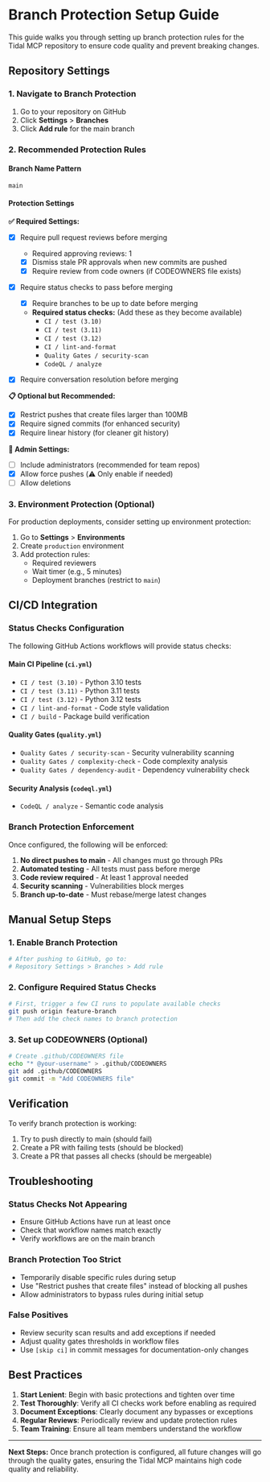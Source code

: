 # Branch Protection Setup Guide

This guide walks you through setting up branch protection rules for the Tidal MCP repository to ensure code quality and prevent breaking changes.

## Repository Settings

### 1. Navigate to Branch Protection
1. Go to your repository on GitHub
2. Click **Settings** > **Branches**
3. Click **Add rule** for the main branch

### 2. Recommended Protection Rules

#### Branch Name Pattern
```
main
```

#### Protection Settings

**✅ Required Settings:**
- [x] Require pull request reviews before merging
  - Required approving reviews: 1
  - [x] Dismiss stale PR approvals when new commits are pushed
  - [x] Require review from code owners (if CODEOWNERS file exists)

- [x] Require status checks to pass before merging
  - [x] Require branches to be up to date before merging
  - **Required status checks:** (Add these as they become available)
    - `CI / test (3.10)`
    - `CI / test (3.11)`
    - `CI / test (3.12)`
    - `CI / lint-and-format`
    - `Quality Gates / security-scan`
    - `CodeQL / analyze`

- [x] Require conversation resolution before merging

**📋 Optional but Recommended:**
- [x] Restrict pushes that create files larger than 100MB
- [x] Require signed commits (for enhanced security)
- [x] Require linear history (for cleaner git history)

**👑 Admin Settings:**
- [ ] Include administrators (recommended for team repos)
- [x] Allow force pushes (⚠️ Only enable if needed)
- [ ] Allow deletions

### 3. Environment Protection (Optional)

For production deployments, consider setting up environment protection:

1. Go to **Settings** > **Environments**
2. Create `production` environment
3. Add protection rules:
   - Required reviewers
   - Wait timer (e.g., 5 minutes)
   - Deployment branches (restrict to `main`)

## CI/CD Integration

### Status Checks Configuration

The following GitHub Actions workflows will provide status checks:

#### Main CI Pipeline (`ci.yml`)
- `CI / test (3.10)` - Python 3.10 tests
- `CI / test (3.11)` - Python 3.11 tests
- `CI / test (3.12)` - Python 3.12 tests
- `CI / lint-and-format` - Code style validation
- `CI / build` - Package build verification

#### Quality Gates (`quality.yml`)
- `Quality Gates / security-scan` - Security vulnerability scanning
- `Quality Gates / complexity-check` - Code complexity analysis
- `Quality Gates / dependency-audit` - Dependency vulnerability check

#### Security Analysis (`codeql.yml`)
- `CodeQL / analyze` - Semantic code analysis

### Branch Protection Enforcement

Once configured, the following will be enforced:

1. **No direct pushes to main** - All changes must go through PRs
2. **Automated testing** - All tests must pass before merge
3. **Code review required** - At least 1 approval needed
4. **Security scanning** - Vulnerabilities block merges
5. **Branch up-to-date** - Must rebase/merge latest changes

## Manual Setup Steps

### 1. Enable Branch Protection
```bash
# After pushing to GitHub, go to:
# Repository Settings > Branches > Add rule
```

### 2. Configure Required Status Checks
```bash
# First, trigger a few CI runs to populate available checks
git push origin feature-branch
# Then add the check names to branch protection
```

### 3. Set up CODEOWNERS (Optional)
```bash
# Create .github/CODEOWNERS file
echo "* @your-username" > .github/CODEOWNERS
git add .github/CODEOWNERS
git commit -m "Add CODEOWNERS file"
```

## Verification

To verify branch protection is working:

1. Try to push directly to main (should fail)
2. Create a PR with failing tests (should be blocked)
3. Create a PR that passes all checks (should be mergeable)

## Troubleshooting

### Status Checks Not Appearing
- Ensure GitHub Actions have run at least once
- Check that workflow names match exactly
- Verify workflows are on the main branch

### Branch Protection Too Strict
- Temporarily disable specific rules during setup
- Use "Restrict pushes that create files" instead of blocking all pushes
- Allow administrators to bypass rules during initial setup

### False Positives
- Review security scan results and add exceptions if needed
- Adjust quality gates thresholds in workflow files
- Use `[skip ci]` in commit messages for documentation-only changes

## Best Practices

1. **Start Lenient**: Begin with basic protections and tighten over time
2. **Test Thoroughly**: Verify all CI checks work before enabling as required
3. **Document Exceptions**: Clearly document any bypasses or exceptions
4. **Regular Reviews**: Periodically review and update protection rules
5. **Team Training**: Ensure all team members understand the workflow

---

**Next Steps:** Once branch protection is configured, all future changes will go through the quality gates, ensuring the Tidal MCP maintains high code quality and reliability.
